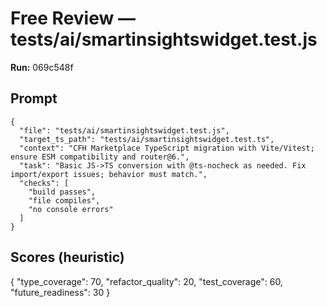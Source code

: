 # Free Review — tests/ai/smartinsightswidget.test.js

**Run:** 069c548f

## Prompt

```
{
  "file": "tests/ai/smartinsightswidget.test.js",
  "target_ts_path": "tests/ai/smartinsightswidget.test.ts",
  "context": "CFH Marketplace TypeScript migration with Vite/Vitest; ensure ESM compatibility and router@6.",
  "task": "Basic JS->TS conversion with @ts-nocheck as needed. Fix import/export issues; behavior must match.",
  "checks": [
    "build passes",
    "file compiles",
    "no console errors"
  ]
}
```

## Scores (heuristic)

{
  "type_coverage": 70,
  "refactor_quality": 20,
  "test_coverage": 60,
  "future_readiness": 30
}
